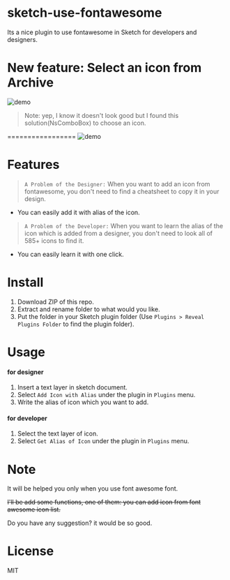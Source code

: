 sketch-use-fontawesome
=================

Its a nice plugin to use fontawesome in Sketch for developers and designers.

# New feature: Select an icon from Archive
![demo][newdemo-image]
> Note: yep, I know it doesn't look good but I found this solution(NsComboBox) to choose an icon.


=================
![demo][demo-image]

# Features

> `A Problem of the Designer:` 
> When you want to add an icon from fontawesome, you don't need to find a cheatsheet to copy it in your design.

- You can easily add it with alias of the icon.

> `A Problem of the Developer:` 
> When you want to learn the alias of the icon which is added from a designer, you don't need to look all of 585+ icons to find it.

- You can easily learn it with one click.

# Install

1. Download ZIP of this repo.
2. Extract and rename folder to what would you like.
3. Put the folder in your Sketch plugin folder (Use `Plugins > Reveal Plugins Folder` to find the plugin folder).

# Usage

#### for designer

1. Insert a text layer in sketch document.
2. Select `Add Icon with Alias` under the plugin in `Plugins` menu.
3. Write the alias of icon which you want to add.

#### for developer

1. Select the text layer of icon.
2. Select `Get Alias of Icon` under the plugin in `Plugins` menu.

# Note

It will be helped you only when you use font awesome font. 

~~I'll be add some functions, one of them: you can add icon from font awesome icon list.~~

Do you have any suggestion? it would be so good.

# License

MIT

[demo-image]: http://i.imgur.com/7Hbgdc2.gif
[newdemo-image]: http://i.imgur.com/14cAdjI.gif
